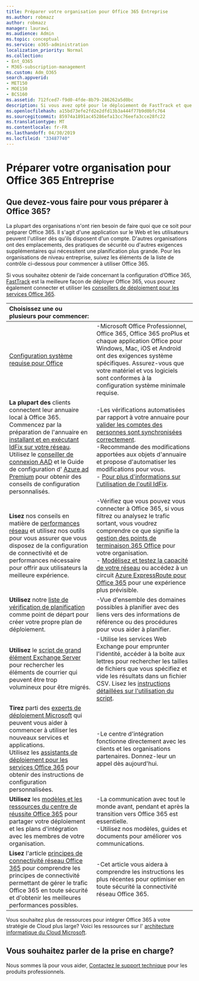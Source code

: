 ```yaml
---
title: Préparer votre organisation pour Office 365 Entreprise
ms.author: robmazz
author: robmazz
manager: laurawi
ms.audience: Admin
ms.topic: conceptual
ms.service: o365-administration
localization_priority: Normal
ms.collection:
- Ent_O365
- M365-subscription-management
ms.custom: Adm_O365
search.appverid:
- MET150
- MOE150
- BCS160
ms.assetid: 712fced7-f9d0-4fde-8b79-286262a5d0bc
description: Si vous avez opté pour le déploiement de FastTrack et que vous ne trouvez pas ce dont vous avez besoin dans nos étapes de déploiement de base, il s'agit du point de départ.
ms.openlocfilehash: a15bd73efe2fd2e2dfd13b3a444f77b9d0bfc764
ms.sourcegitcommit: 85974a1891ac45286efa13cc76eefa3cce28fc22
ms.translationtype: MT
ms.contentlocale: fr-FR
ms.lasthandoff: 04/30/2019
ms.locfileid: "33487740"
---
```

# <a name="get-your-organization-ready-for-office-365-enterprise"></a>Préparer votre organisation pour Office 365 Entreprise

## <a name="what-do-you-need-to-do-to-get-ready-for-office-365"></a>Que devez-vous faire pour vous préparer à Office 365?

La plupart des organisations n'ont rien besoin de faire quoi que ce soit pour préparer Office 365. Il s'agit d'une application sur le Web et les utilisateurs peuvent l'utiliser dès qu'ils disposent d'un compte. D'autres organisations ont des emplacements, des pratiques de sécurité ou d'autres exigences supplémentaires qui nécessitent une planification plus grande. Pour les organisations de niveau entreprise, suivez les éléments de la liste de contrôle ci-dessous pour commencer à utiliser Office 365.
  
Si vous souhaitez obtenir de l’aide concernant la configuration d’Office 365, [FastTrack](https://fasttrack.microsoft.com/office) est la meilleure façon de déployer Office 365, vous pouvez également connecter et utiliser les [conseillers de déploiement pour les services Office 365](deployment-advisors-for-office-365.md).
  
|**Choisissez une ou plusieurs pour commencer:**||
|:-----|:-----|
| [Configuration système requise pour Office](https://products.office.com/office-system-requirements) |-Microsoft Office Professionnel, Office 365, Office 365 proPlus et chaque application Office pour Windows, Mac, iOS et Android ont des exigences système spécifiques. Assurez-vous que votre matériel et vos logiciels sont conformes à la configuration système minimale requise.|
|**La plupart des** clients connectent leur annuaire local à Office 365. Commencez par la préparation de l'annuaire en [installant et en exécutant IdFix sur votre réseau](https://www.microsoft.com/download/details.aspx?id=36832). <br> Utilisez le [conseiller de connexion AAD](https://aka.ms/aadconnectpwsync) et le Guide de configuration d' [Azure ad Premium](https://aka.ms/aadpguidance) pour obtenir des conseils de configuration personnalisés. <br> |-Les vérifications automatisées par rapport à votre annuaire pour [valider les comptes des personnes sont synchronisées correctement](https://support.office.com/article/Prepare-to-provision-users-through-directory-synchronization-to-Office-365-01920974-9e6f-4331-a370-13aea4e82b3e). <br> -Recommande des modifications apportées aux objets d'annuaire et propose d'automatiser les modifications pour vous. <br> - [Pour plus d'informations sur l'utilisation de l'outil IdFix](prepare-directory-attributes-for-synch-with-idfix.md). |
|**Lisez** nos conseils en matière de [performances réseau](https://aka.ms/tune) et utilisez nos outils pour vous assurer que vous disposez de la configuration de connectivité et de performances nécessaire pour offrir aux utilisateurs la meilleure expérience.  <br> | -Vérifiez que vous pouvez vous connecter à Office 365, si vous filtrez ou analysez le trafic sortant, vous voudrez comprendre ce que signifie la [gestion des points de terminaison 365 Office](https://support.office.com/article/Managing-Office-365-endpoints-99cab9d4-ef59-4207-9f2b-3728eb46bf9a) pour votre organisation.  <br>  - [Modélisez et testez la capacité de votre réseau](https://support.office.com/article/Network-and-migration-planning-for-Office-365-f5ee6c33-bcd7-4b0b-b0f8-dc1d9fb8d132) ou accédez à un circuit [Azure ExpressRoute pour Office 365](https://support.office.com/article/Azure-ExpressRoute-for-Office-365-6d2534a2-c19c-4a99-be5e-33a0cee5d3bd) pour une expérience plus prévisible.   |
|**Utilisez** notre [liste de vérification de planification](https://support.office.com/article/Deployment-planning-checklist-for-Office-365-5fa4f6ef-35ad-4840-91c1-4834df3df5a0) comme point de départ pour créer votre propre plan de déploiement.  <br> | -Vue d'ensemble des domaines possibles à planifier avec des liens vers des informations de référence ou des procédures pour vous aider à planifier. |
|**Utilisez** le [script de grand élément Exchange Server](https://gallery.technet.microsoft.com/Exchange-Server-Large-Item-b9546cc6) pour rechercher les éléments de courrier qui peuvent être trop volumineux pour être migrés.  <br> | -Utilise les services Web Exchange pour emprunter l'identité, accéder à la boîte aux lettres pour rechercher les tailles de fichiers que vous spécifiez et vide les résultats dans un fichier CSV. Lisez les [instructions détaillées sur l'utilisation du script](https://blogs.technet.com/b/mikehall/archive/2013/06/27/large-mail-item-script.aspx). |
|**Tirez** parti des [experts de déploiement Microsoft](https://go.microsoft.com/fwlink/?LinkId=517115) qui peuvent vous aider à commencer à utiliser les nouveaux services et applications.  <br> Utilisez les [assistants de déploiement pour les services Office 365](https://support.office.com/article/Deployment-wizards-for-Office-365-services-165f46e8-3533-4d76-be57-97f81ebd40f2) pour obtenir des instructions de configuration personnalisées.  <br> | -Le centre d'intégration fonctionne directement avec les clients et les organisations partenaires. Donnez-leur un appel dès aujourd'hui. |
|**Utilisez** les [modèles et les ressources du centre de réussite Office 365](https://www.microsoft.com/fasttrack/resources) pour partager votre déploiement et les plans d'intégration avec les membres de votre organisation.  <br> | -La communication avec tout le monde avant, pendant et après la transition vers Office 365 est essentielle.  <br> -Utilisez nos modèles, guides et documents pour améliorer vos communications. |
|**Lisez** l'article [principes de connectivité réseau Office 365](https://aka.ms/o365networkingprinciples) pour comprendre les principes de connectivité permettant de gérer le trafic Office 365 en toute sécurité et d'obtenir les meilleures performances possibles.  <br> | -Cet article vous aidera à comprendre les instructions les plus récentes pour optimiser en toute sécurité la connectivité réseau Office 365. |
   
Vous souhaitez plus de ressources pour intégrer Office 365 à votre stratégie de Cloud plus large? Voici les ressources sur l' [architecture informatique du Cloud Microsoft](https://docs.microsoft.com/en-us/office365/enterprise/microsoft-cloud-it-architecture-resources).
  
## <a name="want-to-talk-with-support"></a>Vous souhaitez parler de la prise en charge?

Nous sommes là pour vous aider, [Contactez le support technique](https://support.office.com/article/32a17ca7-6fa0-4870-8a8d-e25ba4ccfd4b) pour les produits professionnels.
